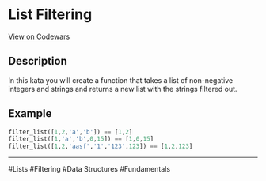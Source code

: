 # List Filtering

[View on Codewars](https://www.codewars.com/kata/53dbd5315a3c69eed20002dd/train/python)

## Description

In this kata you will create a function that takes a list of non-negative integers and strings and returns a new list with the strings filtered out.

## Example

```python
filter_list([1,2,'a','b']) == [1,2]
filter_list([1,'a','b',0,15]) == [1,0,15]
filter_list([1,2,'aasf','1','123',123]) == [1,2,123]
```

---

#Lists #Filtering #Data Structures #Fundamentals